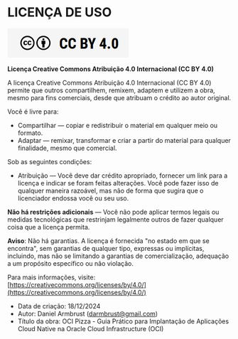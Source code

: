 # LICENÇA DE USO

![alt_text](./img/cc-by-40.png  "CC BY 4.0")
<br>

**Licença Creative Commons Atribuição 4.0 Internacional (CC BY 4.0)**

A licença Creative Commons Atribuição 4.0 Internacional (CC BY 4.0) permite que outros compartilhem, remixem, adaptem e utilizem a obra, mesmo para fins comerciais, desde que atribuam o crédito ao autor original.

Você é livre para:

- Compartilhar — copiar e redistribuir o material em qualquer meio ou formato.
- Adaptar — remixar, transformar e criar a partir do material para qualquer finalidade, mesmo que comercial.

Sob as seguintes condições:

- Atribuição — Você deve dar crédito apropriado, fornecer um link para a licença e indicar se foram feitas alterações. Você pode fazer isso de qualquer maneira razoável, mas não de forma que sugira que o licenciador endossa você ou seu uso.

**Não há restrições adicionais** — Você não pode aplicar termos legais ou medidas tecnológicas que restrinjam legalmente outros de fazer qualquer coisa que a licença permita.

**Aviso**: Não há garantias. A licença é fornecida "no estado em que se encontra", sem garantias de qualquer tipo, expressas ou implícitas, incluindo, mas não se limitando a garantias de comercialização, adequação a um propósito específico ou não violação.

Para mais informações, visite:
[https://creativecommons.org/licenses/by/4.0/](https://creativecommons.org/licenses/by/4.0/)

- Data de criação: 18/12/2024
- Autor: Daniel Armbrust (darmbrust@gmail.com)
- Título da obra: OCI Pizza - Guia Prático para Implantação de Aplicações Cloud Native na Oracle Cloud Infrastructure (OCI)

